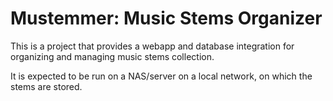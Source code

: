 # Mustemmer: Music Stems Organizer

This is a project that provides a webapp and database integration for organizing and managing music stems collection.

It is expected to be run on a NAS/server on a local network, on which the stems are stored.

